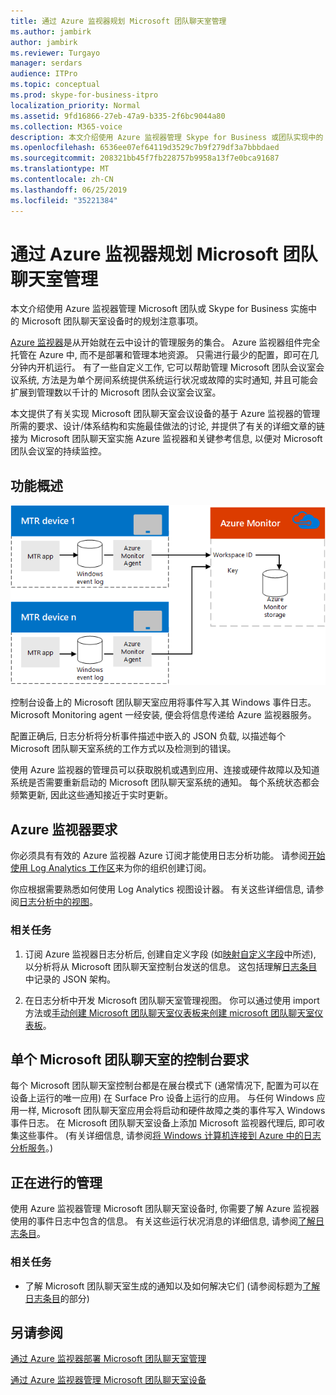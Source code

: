 ```yaml
---
title: 通过 Azure 监视器规划 Microsoft 团队聊天室管理
ms.author: jambirk
author: jambirk
ms.reviewer: Turgayo
manager: serdars
audience: ITPro
ms.topic: conceptual
ms.prod: skype-for-business-itpro
localization_priority: Normal
ms.assetid: 9fd16866-27eb-47a9-b335-2f6bc9044a80
ms.collection: M365-voice
description: 本文介绍使用 Azure 监视器管理 Skype for Business 或团队实现中的 Microsoft 团队聊天室设备时的规划注意事项。
ms.openlocfilehash: 6536ee07ef64119d3529c7b9f279df3a7bbbdaed
ms.sourcegitcommit: 208321bb45f7fb228757b9958a13f7e0bca91687
ms.translationtype: MT
ms.contentlocale: zh-CN
ms.lasthandoff: 06/25/2019
ms.locfileid: "35221384"
---
```

# <a name="plan-microsoft-teams-rooms-management-with-azure-monitor"></a>通过 Azure 监视器规划 Microsoft 团队聊天室管理
 
 本文介绍使用 Azure 监视器管理 Microsoft 团队或 Skype for Business 实施中的 Microsoft 团队聊天室设备时的规划注意事项。
  
[Azure 监视器](https://docs.microsoft.com/azure/azure-monitor/overview)是从开始就在云中设计的管理服务的集合。 Azure 监视器组件完全托管在 Azure 中, 而不是部署和管理本地资源。 只需进行最少的配置，即可在几分钟内开机运行。 有了一些自定义工作, 它可以帮助管理 Microsoft 团队会议室会议系统, 方法是为单个房间系统提供系统运行状况或故障的实时通知, 并且可能会扩展到管理数以千计的 Microsoft 团队会议室会议室。
  
本文提供了有关实现 Microsoft 团队聊天室会议设备的基于 Azure 监视器的管理所需的要求、设计/体系结构和实施最佳做法的讨论, 并提供了有关的详细文章的链接为 Microsoft 团队聊天室实施 Azure 监视器和关键参考信息, 以便对 Microsoft 团队会议室的持续监控。 
  
## <a name="functional-overview"></a>功能概述

![使用 Azure 监视器的 Microsoft 团队聊天室管理图](../media/3f2ae1b8-61ea-4cd6-afb4-4bd75ccc746a.png)
  
控制台设备上的 Microsoft 团队聊天室应用将事件写入其 Windows 事件日志。 Microsoft Monitoring agent 一经安装, 便会将信息传递给 Azure 监视器服务。 
  
配置正确后, 日志分析将分析事件描述中嵌入的 JSON 负载, 以描述每个 Microsoft 团队聊天室系统的工作方式以及检测到的错误。 
  
使用 Azure 监视器的管理员可以获取脱机或遇到应用、连接或硬件故障以及知道系统是否需要重新启动的 Microsoft 团队聊天室系统的通知。 每个系统状态都会频繁更新, 因此这些通知接近于实时更新。
  
## <a name="azure-monitor-requirements"></a>Azure 监视器要求

你必须具有有效的 Azure 监视器 Azure 订阅才能使用日志分析功能。 请参阅[开始使用 Log Analytics 工作区](https://docs.microsoft.com/azure/azure-monitor/learn/quick-create-workspace)来为你的组织创建订阅。
  
你应根据需要熟悉如何使用 Log Analytics 视图设计器。 有关这些详细信息, 请参阅[日志分析中的视图](https://docs.microsoft.com/azure/azure-monitor/platform/view-designer)。
  
### <a name="related-tasks"></a>相关任务

1. 订阅 Azure 监视器日志分析后, 创建自定义字段 (如[映射自定义字段](azure-monitor-deploy.md#Custom_fields)中所述), 以分析将从 Microsoft 团队聊天室控制台发送的信息。 这包括理解[日志条目](azure-monitor-manage.md#understand-the-log-entries)中记录的 JSON 架构。
    
2. 在日志分析中开发 Microsoft 团队聊天室管理视图。 你可以通过使用 import 方法或[手动创建 Microsoft 团队聊天室仪表板](azure-monitor-deploy.md#create-a-microsoft-teams-rooms-dashboard-manually)[来创建 microsoft 团队聊天室仪表板](azure-monitor-deploy.md#create-a-microsoft-teams-rooms-dashboard-by-using-the-import-method)。
    
## <a name="individual-microsoft-teams-rooms-console-requirements"></a>单个 Microsoft 团队聊天室的控制台要求

每个 Microsoft 团队聊天室控制台都是在展台模式下 (通常情况下, 配置为可以在设备上运行的唯一应用) 在 Surface Pro 设备上运行的应用。 与任何 Windows 应用一样, Microsoft 团队聊天室应用会将启动和硬件故障之类的事件写入 Windows 事件日志。 在 Microsoft 团队聊天室设备上添加 Microsoft 监视器代理后, 即可收集这些事件。 (有关详细信息, 请参阅[将 Windows 计算机连接到 Azure 中的日志分析服务](https://docs.microsoft.com/azure/azure-monitor/platform/agent-windows)。)
  
## <a name="ongoing-management"></a>正在进行的管理

使用 Azure 监视器管理 Microsoft 团队聊天室设备时, 你需要了解 Azure 监视器使用的事件日志中包含的信息。 有关这些运行状况消息的详细信息, 请参阅[了解日志条目](azure-monitor-manage.md#understand-the-log-entries)。
  
### <a name="related-tasks"></a>相关任务

- 了解 Microsoft 团队聊天室生成的通知以及如何解决它们 (请参阅标题为[了解日志条目](azure-monitor-manage.md#understand-the-log-entries)的部分)
    
## <a name="see-also"></a>另请参阅

[通过 Azure 监视器部署 Microsoft 团队聊天室管理](azure-monitor-deploy.md)
  
[通过 Azure 监视器管理 Microsoft 团队聊天室设备](azure-monitor-manage.md)